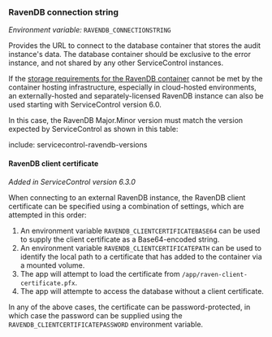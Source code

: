 ### RavenDB connection string

_Environment variable:_ `RAVENDB_CONNECTIONSTRING`

Provides the URL to connect to the database container that stores the audit instance's data. The database container should be exclusive to the error instance, and not shared by any other ServiceControl instances.

If the [storage requirements for the RavenDB container](/servicecontrol/ravendb/containers.md#required-settings) cannot be met by the container hosting infrastructure, especially in cloud-hosted environments, an externally-hosted and separately-licensed RavenDB instance can also be used starting with ServiceControl version 6.0.

In this case, the RavenDB Major.Minor version must match the version expected by ServiceControl as shown in this table:

include: servicecontrol-ravendb-versions

#### RavenDB client certificate

_Added in ServiceControl version 6.3.0_

When connecting to an external RavenDB instance, the RavenDB client certificate can be specified using a combination of settings, which are attempted in this order:

1. An environment variable `RAVENDB_CLIENTCERTIFICATEBASE64` can be used to supply the client certificate as a Base64-encoded string.
2. An environment variable `RAVENDB_CLIENTCERTIFICATEPATH` can be used to identify the local path to a certificate that has added to the container via a mounted volume.
3. The app will attempt to load the certificate from `/app/raven-client-certificate.pfx`.
4. The app will attempte to access the database without a client certificate.

In any of the above cases, the certificate can be password-protected, in which case the password can be supplied using the `RAVENDB_CLIENTCERTIFICATEPASSWORD` environment variable.